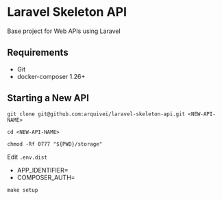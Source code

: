 # Laravel Skeleton API

Base project for Web APIs using Laravel

## Requirements

+ Git
+ docker-composer 1.26+

## Starting a New API

```shell script
git clone git@github.com:arquivei/laravel-skeleton-api.git <NEW-API-NAME>

cd <NEW-API-NAME>

chmod -Rf 0777 "${PWD}/storage"
```

Edit `.env.dist`

+ APP_IDENTIFIER=<NEW-API-NAME>
+ COMPOSER_AUTH=

```shell script
make setup
```

## 
